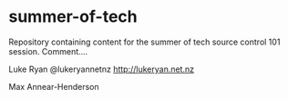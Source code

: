 summer-of-tech
==============

Repository containing content for the summer of tech source control 101 session.
Comment....


Luke Ryan @lukeryannetnz http://lukeryan.net.nz

Max Annear-Henderson
